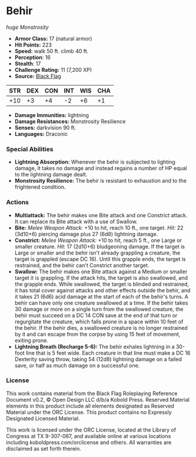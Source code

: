 # Behir

*huge* *Monstrosity*

- **Armor Class:** 17 (natural armor)
- **Hit Points:** 223 
- **Speed:** walk 50 ft. climb 40 ft.
- **Perception**: 16
- **Stealth**: 17
- **Challenge Rating:** 11 (7,200 XP)
- **Source:** [Black Flag](https://koboldpress.com/kpstore/product/tovrpg-pg-mv/)

| STR | DEX | CON | INT | WIS | CHA |
| --- | --- | --- | --- | --- | --- |
| +10 | +3 | +4 | -2 | +6 | +1 |

- **Damage Immunities:** lightning
- **Damage Resistances:** Monstrosity Resilience
- **Senses:** darkvision 90 ft.
- **Languages:** Draconic

### Special Abilities

- **Lightning Absorption:** Whenever the behir is subjected to lighting damage, it takes no damage and instead regains a number of HP equal to the lightning damage dealt.
- **Monstrosity Resilience:** The behir is resistant to exhaustion and to the frightened condition.

### Actions

- **Multiattack:** The behir makes one Bite attack and one Constrict attack. It can replace its Bite attack with a use of Swallow.
- **Bite:** _Melee Weapon Attack:_ +10 to hit, reach 10 ft., one target. _Hit:_ 22 (3d10+6) piercing damage plus 27 (6d8) lightning damage.
- **Constrict:** _Melee Weapon Attack:_ +10 to hit, reach 5 ft., one Large or smaller creature. _Hit:_ 17 (2d10+6) bludgeoning damage. If the target is Large or smaller and the behir isn't already grappling a creature, the target is grappled (escape DC 16). Until this grapple ends, the target is restrained, and the behir can't Constrict another target.
- **Swallow:** The behir makes one Bite attack against a Medium or smaller target it is grappling. If the attack hits, the target is also swallowed, and the grapple ends. While swallowed, the target is blinded and restrained, it has total cover against attacks and other effects outside the behir, and it takes 21 (6d6) acid damage at the start of each of the behir's turns. A behir can have only one creature swallowed at a time. If the behir takes 30 damage or more on a single turn from the swallowed creature, the behir must succeed on a DC 14 CON save at the end of that turn or regurgitate the creature, which falls prone in a space within 10 feet of the behir. If the behir dies, a swallowed creature is no longer restrained by it and can escape from the corpse by using 15 feet of movement, exiting prone.
- **Lightning Breath (Recharge 5-6):** The behir exhales lightning in a 30-foot line that is 5 feet wide. Each creature in that line must make a DC 16 Dexterity saving throw, taking 54 (12d8) lightning damage on a failed save, or half as much damage on a successful one.


### License

This work contains material from the Black Flag Roleplaying Reference Document v0.2, © Open Design LLC d/b/a Kobold Press. Reserved Material elements in this product include all elements designated as Reserved Material under the ORC License. This product contains no Expressly Designated Licensed Material.

This work is licensed under the ORC License, located at the Library of Congress at TX 9-307-067, and available online at various locations including koboldpress.com/orclicense and others. All warranties are disclaimed as set forth therein.
